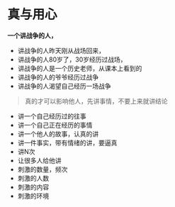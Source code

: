 # 真与用心



**一个讲战争的人，**

* 讲战争的人昨天刚从战场回来，
* 讲战争的人80岁了，30岁经历过战场，
* 讲战争的人是一个历史老师，从课本上看到的
* 讲战争的人的爷爷经历过战争
* 讲战争的人渴望自己经历一场战争

> 真的才可以影响他人，先讲事情，不要上来就讲结论

* 讲一个自己经历过的往事
* 讲一个自己正在经历的事情
* 讲一个他人的故事，认真的讲
* 讲一件事实，带有情绪的讲，要逼真
* 讲N次
* 让很多人给他讲
* 刺激的数量，频次
* 刺激的人数
* 刺激的内容
* 刺激的环境

